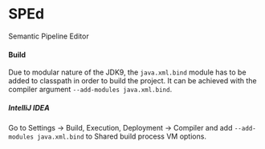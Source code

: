 # SPEd
Semantic Pipeline Editor
#### Build
Due to modular nature of the JDK9, the `java.xml.bind`  module has to be added to classpath in order to build  the project. It can be achieved with the compiler argument `--add-modules java.xml.bind`.
##### IntelliJ IDEA
Go to Settings -> Build, Execution, Deployment -> Compiler and add `--add-modules java.xml.bind` to Shared build process VM options.
